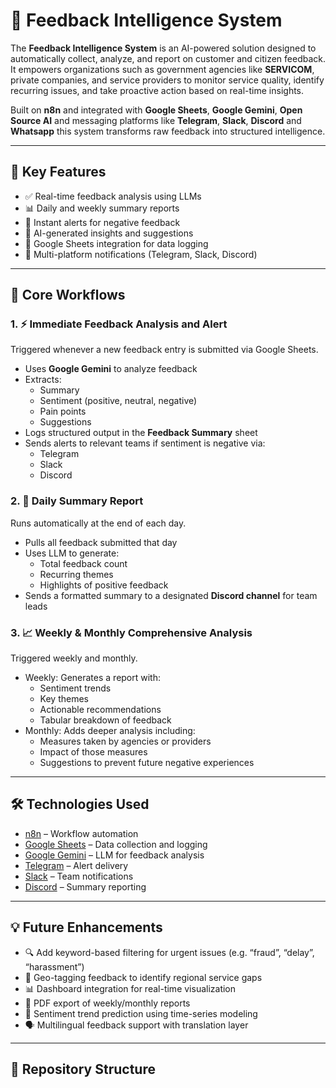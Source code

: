 # 🧠 Feedback Intelligence System

The **Feedback Intelligence System** is an AI-powered solution designed to automatically collect, analyze, and report on customer and citizen feedback. It empowers organizations such as government agencies like **SERVICOM**, private companies, and service providers to monitor service quality, identify recurring issues, and take proactive action based on real-time insights.

Built on **n8n** and integrated with **Google Sheets**, **Google Gemini**, **Open Source AI** and messaging platforms like **Telegram**, **Slack**, **Discord** and **Whatsapp** this system transforms raw feedback into structured intelligence.

---

## 🚀 Key Features

- ✅ Real-time feedback analysis using LLMs
- 📊 Daily and weekly summary reports
- 🔔 Instant alerts for negative feedback
- 🧠 AI-generated insights and suggestions
- 📁 Google Sheets integration for data logging
- 💬 Multi-platform notifications (Telegram, Slack, Discord)

---

## 🧩 Core Workflows

### 1. ⚡ Immediate Feedback Analysis and Alert

Triggered whenever a new feedback entry is submitted via Google Sheets.

- Uses **Google Gemini** to analyze feedback
- Extracts:
  - Summary
  - Sentiment (positive, neutral, negative)
  - Pain points
  - Suggestions
- Logs structured output in the **Feedback Summary** sheet
- Sends alerts to relevant teams if sentiment is negative via:
  - Telegram
  - Slack
  - Discord

### 2. 📅 Daily Summary Report

Runs automatically at the end of each day.

- Pulls all feedback submitted that day
- Uses LLM to generate:
  - Total feedback count
  - Recurring themes
  - Highlights of positive feedback
- Sends a formatted summary to a designated **Discord channel** for team leads

### 3. 📈 Weekly & Monthly Comprehensive Analysis

Triggered weekly and monthly.

- Weekly: Generates a report with:
  - Sentiment trends
  - Key themes
  - Actionable recommendations
  - Tabular breakdown of feedback
- Monthly: Adds deeper analysis including:
  - Measures taken by agencies or providers
  - Impact of those measures
  - Suggestions to prevent future negative experiences

---

## 🛠 Technologies Used

- [n8n](https://n8n.io/) – Workflow automation
- [Google Sheets](https://www.google.com/sheets/about/) – Data collection and logging
- [Google Gemini](https://gemini.google.com/) – LLM for feedback analysis
- [Telegram](https://core.telegram.org/bots) – Alert delivery
- [Slack](https://api.slack.com/) – Team notifications
- [Discord](https://discord.com/developers/docs/intro) – Summary reporting

---

## 💡 Future Enhancements

- 🔍 Add keyword-based filtering for urgent issues (e.g. “fraud”, “delay”, “harassment”)
- 📍 Geo-tagging feedback to identify regional service gaps
- 📊 Dashboard integration for real-time visualization
- 🧾 PDF export of weekly/monthly reports
- 🧠 Sentiment trend prediction using time-series modeling
- 🗣️ Multilingual feedback support with translation layer

---

## 📂 Repository Structure

